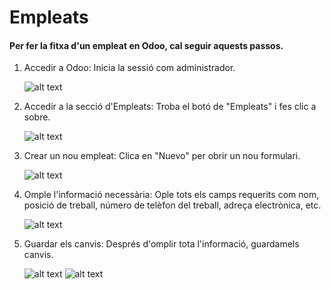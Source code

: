 #  Empleats


#### Per fer la fitxa d'un empleat en Odoo, cal seguir aquests passos.

1. Accedir a Odoo: Inicia la sessió com administrador.
   
   ![alt text](<../Captura de pantalla 2024-11-07 121710.png>)
  
2. Accedir a la secció d'Empleats: Troba el botó de "Empleats" i fes clic a sobre.
    
    ![alt text](<../Captura de pantalla 2024-11-07 121747.png>)
   
3. Crear un nou empleat: Clica en "Nuevo" per obrir un nou formulari.
   
   ![alt text](<../Captura de pantalla 2024-11-07 121822.png>)

4. Omple l'informació necessària: Ople tots els camps requerits com nom, posició de treball, número de telèfon del treball, adreça electrònica, etc.
   
   ![alt text](<../Captura de pantalla 2024-11-07 121846.png>)
   
5. Guardar els canvis: Després d'omplir tota l'informació, guardamels canvis.
   
   ![alt text](<../Captura de pantalla 2024-11-07 122156.png>)
   ![alt text](<../Captura de pantalla 2024-11-07 122319.png>)


























